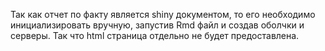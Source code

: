 Так как отчет по факту является shiny документом, то его необходимо инициализировать вручную, запустив Rmd файл и создав оболчки и серверы. Так что html страница отдельно не будет предоставлена.
